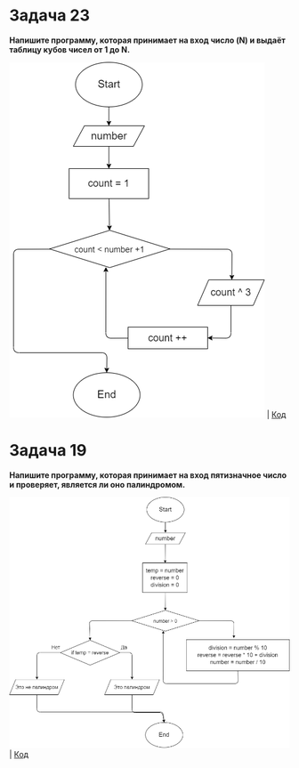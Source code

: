 
# Задача 23
**Напишите программу, которая принимает на вход число (N) и выдаёт таблицу кубов чисел от 1 до N.**

![Блок-схема](HW008/diagram.drawio.png) | [Код](HW008/Program.cs)

# Задача 19
**Напишите программу, которая принимает на вход пятизначное число и проверяет, является ли оно палиндромом.**

![Блок-схема](HW009/diagram.drawio.png) | [Код](HW009/Program.cs)

